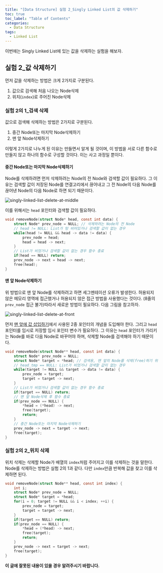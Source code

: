 ```yaml
---
title: "[Data Structure] 실험 2_Singly Linked List의 값 삭제하기"
toc: true
toc_label: "Table of Contents"
categories:
  - Data Structure
tags:
  - Linked List
---
```


이번에는 Singly Linked List에 있는 값을 삭제하는 실험을 해보자.

## 실험 2_값 삭제하기

먼저 값을 삭제하는 방법은 크게 2가지로 구분된다.

1. 값으로 검색해 처음 나오는  Node삭제
2. 위치(`index`)로 주어진 Node삭제

### 실험 2의 1_검색 삭제

값으로 검색해 삭제하는 방법은 2가지로 구분된다.

1. 중간 Node또는 마지막 Node삭제하기
2. 맨 앞 Node삭제하기

이렇게 2가지로 나누게 된 이유는 만들면서 알게 될 것이며, 이 방법을 서로 다른 함수로 만들지 않고 하나의 함수로 구성할 것이다. 이는 사고 과정일 뿐이다.

#### 중간 Node또는 마지막 Node삭제하기

Node를 삭제하려면 먼저 삭제하려는 Node의 전 Node와 검색할 값이 필요하다. 그 이유는 검색할 값이 저장된 Node를 연결고리에서 끊어내고 그 전 Node의 다음 Node를 끊어낸 Node의 다음 Node로 하면 되기 때문이다.

![singly-linked-list-delete-at-middle](https://officialmansu.github.io/assets/img/singly-linked-list-delete-at-middle.svg)

이를 위해서는 `head` 포인터와 검색할 값이 필요하다.

```c
void removeNode(struct Node* head, const int data) {
    struct Node* prev_node = NULL; // 삭제하려는 Node의 전 Node
    // head != NULL: List가 텅 비어있거나 검색할 값이 없는 경우
    while(head != NULL && head -> data != data) {
		prev_node = head;
        head = head -> next;
    }
    // List가 비었거나 검색할 값이 없는 경우 함수 종료
    if(head == NULL) return;
    prev_node -> next = head -> next;
    free(head);
}
```

#### 맨 앞 Node삭제하기

위 방법으로 맨 앞 Node를 삭제하려고 하면 세그멘테이션 오류가 발생한다. 허용되지 않은 메모리 영역에 접근했거나 허용되지 않은 접근 방법을 사용했다는 것이다. (8줄의 `prev_node` 접근 불가)따라서 새로운 방법이 필요하다. 다음 그림을 참고하자.

![singly-linked-list-delete-at-front](https://officialmansu.github.io/assets/img/singly-linked-list-delete-at-front.svg)

먼저 [맨 앞에 값 삽입하기](https://officialmansu.github.io/data%20structure/singly-linked-list-insert/#%EC%8B%A4%ED%97%98-1%EC%9D%98-1_list%EC%9D%98-%EB%A7%A8-%EC%95%9E%EC%97%90-%EC%B6%94%EA%B0%80%ED%95%98%EA%B8%B0)에서 사용된 2중 포인터의 개념을 도입해야 한다. 그리고 `head` 포인터를 임시로 저장할 임시 포인터 변수가 필요하다. 그 이유는 `head` 포인터가 가리키는 Node를 바로 다음 Node로 바꾸어야 하며, 삭제할 Node를 검색해야 하기 때문이다.

```c
void removeNode(struct Node** head, const int data) {
    struct Node* prev_node = NULL;
    struct Node* target = *head; // 검색용, 맨 앞의 Node를 삭제(free)하기 위함
    // head_tmp == NULL: List가 비었거나 검색할 값이 없는 경우
    while(target != NULL && target -> data != data) {
        prev_node = target;
        target = target -> next;
    }
    // List가 비었거나 검색할 값이 없는 경우 함수 종료
    if(target == NULL) return;
    // 맨 앞 Node삭제 후 함수 종료
    if(prev_node == NULL) {
        *head = (*head) -> next;
        free(target);
        return;
    }
    // 중간 Node또는 마지막 Node삭제하기
    prev_node -> next = target -> next;
    free(target);
}
```

### 실험 2의 2_위치 삭제

위치 삭제는 삭제할 Node가 배열의 `index`처럼 주어지고 이를 삭제하는 것을 말한다. Node를 삭제하는 방법은 실험 2의 1과 같다. 다만 `index`만큼 반복해 값을 찾고 이를 삭제하면 된다.

```c
void removeNode(struct Node** head, const int index) {
    int i;
    struct Node* prev_node = NULL;
    struct Node* target = *head;
    for(i = 0; target != NULL && i < index; ++i) {
        prev_node = target;
        target = target -> next;
    }
    if(target == NULL) return;
    if(prev_node == NULL) {
        *head = (*head) -> next;
        free(target);
        return;
    }
    prev_node -> next = target -> next;
    free(target);
}
```

__이 글에 잘못된 내용이 있을 경우 알려주시기 바랍니다.__